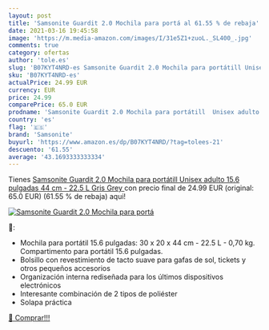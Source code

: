 ```yaml
---
layout: post
title: 'Samsonite Guardit 2.0 Mochila para portá al 61.55 % de rebaja'
date: 2021-03-16 19:45:58
image: 'https://m.media-amazon.com/images/I/31e5Z1+zuoL._SL400_.jpg'
comments: true
category: ofertas
author: 'tole.es'
slug: 'B07KYT4NRD-es Samsonite Guardit 2.0 Mochila para portátill Unisex adulto...'
sku: 'B07KYT4NRD-es'
actualPrice: 24.99 EUR
currency: EUR
price: 24.99
comparePrice: 65.0 EUR
prodname: 'Samsonite Guardit 2.0 Mochila para portátill  Unisex adulto  15.6 pulgadas  44 cm - 22.5 L   Gris  Grey '
country: 'es'
flag: '🇪🇸'
brand: 'Samsonite'
buyurl: 'https://www.amazon.es/dp/B07KYT4NRD/?tag=tolees-21'
descuento: '61.55'
average: '43.1693333333334'
---
```


Tienes [Samsonite Guardit 2.0 Mochila para portátill  Unisex adulto  15.6 pulgadas  44 cm - 22.5 L   Gris  Grey ](https://www.amazon.es/dp/B07KYT4NRD/?tag=tolees-21) con precio final de  24.99 EUR (original: 65.0 EUR) (61.55 %  de rebaja) aqui!

[![Samsonite Guardit 2.0 Mochila para portá](https://m.media-amazon.com/images/I/31e5Z1+zuoL._SL400_.jpg)](https://www.amazon.es/dp/B07KYT4NRD/?tag=tolees-21)

🔎:

- Mochila para portátil 15.6 pulgadas: 30 x 20 x 44 cm - 22.5 L - 0,70 kg. Compartimento para portátil 15.6 pulgadas.
- Bolsillo con revestimiento de tacto suave para gafas de sol, tickets y otros pequeños accesorios
- Organización interna rediseñada para los últimos dispositivos electrónicos
- Interesante combinación de 2 tipos de poliéster
- Solapa práctica

[🛒 Comprar!!!](https://www.amazon.es/dp/B07KYT4NRD/?tag=tolees-21)
